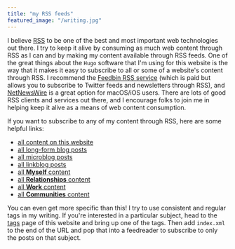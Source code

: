 ```yaml
---
title: "my RSS feeds"
featured_image: "/writing.jpg"
---
```


I believe [RSS](https://en.wikipedia.org/wiki/RSS) to be one of the best and most important web technologies out there. I try to keep it alive by consuming as much web content through RSS as I can and by making my content available through RSS feeds. One of the great things about the `Hugo` software that I'm using for this website is the way that it makes it easy to subscribe to all or some of a website's content through RSS. I recommend the [Feedbin RSS service](https://feedbin.com/) (which is paid but allows you to subscribe to Twitter feeds and newsletters through RSS), and [NetNewsWire](https://netnewswire.com/) is a great option for macOS/iOS users. There are lots of good RSS clients and services out there, and I encourage folks to join me in helping keep it alive as a means of web content consumption.

If you want to subscribe to any of my content through RSS, here are some helpful links:

* [all content on this website](/index.xml)
* [all long-form blog posts](/tags/macro/index.xml)
* [all microblog posts](/tags/micro/index.xml)
* [all linkblog posts](/tags/link/index.xml)
* [all **Myself** content](/myself/index.xml)
* [all **Relationships** content](/relationships/index.xml)
* [all **Work** content](/work/index.xml)
* [all **Communities** content](/communities/index.xml)

You can even get more specific than this! I try to use consistent and regular tags in my writing. If you're interested in a particular subject, head to the [tags](/tags/) page of this website and bring up one of the tags. Then add `index.xml` to the end of the URL and pop that into a feedreader to subscribe to only the posts on that subject.